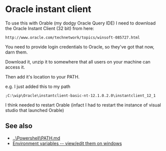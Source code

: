 ﻿# Oracle instant client

To use this with Orable (my dodgy Oracle Query IDE) I need to download the Oracle Instant Client (32 bit) from here:

    http://www.oracle.com/technetwork/topics/winsoft-085727.html

You need to provide login credentials to Oracle, so they've got that now, darn them.

Download it, unzip it to somewhere that all users on your machine can access it.

Then add it's location to your PATH.

e.g. I just added this to my path

    ;C:\wip\Oracle\instantclient-basic-nt-12.1.0.2.0\instantclient_12_1

I think needed to restart Orable (infact I had to restart the instance of visual studio that launched Orable)

## See also

 * [..\Powershell\PATH.md](Path)
 * [Environment variables -- view/edit them on windows](../windows/environment_variables.md)
